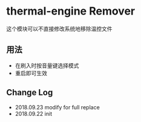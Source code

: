 # thermal-engine Remover

这个模块可以不直接修改系统地移除温控文件

## 用法
- 在刷入时按音量键选择模式
- 重启即可生效

## Change Log
- 2018.09.23 modify for full replace
- 2018.09.22 init
